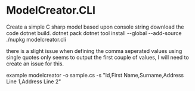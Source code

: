 # ModelCreator.CLI
Create a simple C sharp model based upon console string
download the code 
dotnet build.
dotnet pack
dotnet tool install --global --add-source ./nupkg modelcreator.cli

there is a slight issue when defining the comma seperated values using single quotes only seems to output the first couple of values, 
I will need to create an issue for this.

example modelcreator -o sample.cs -s "Id,First Name,Surname,Address Line 1,Address Line 2"

